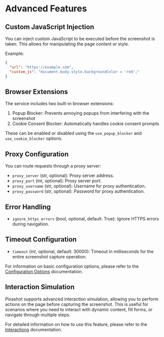 # Advanced Features

## Custom JavaScript Injection

You can inject custom JavaScript to be executed before the screenshot is taken. This allows for manipulating the page content or style.

Example:

```json
{
  "url": "https://example.com",
  "custom_js": "document.body.style.backgroundColor = 'red';"
}
```

## Browser Extensions

The service includes two built-in browser extensions:

1. Popup Blocker: Prevents annoying popups from interfering with the screenshot
2. Cookie Consent Blocker: Automatically handles cookie consent prompts

These can be enabled or disabled using the `use_popup_blocker` and `use_cookie_blocker` options.

## Proxy Configuration

You can route requests through a proxy server:

- `proxy_server` (str, optional): Proxy server address.
- `proxy_port` (int, optional): Proxy server port.
- `proxy_username` (str, optional): Username for proxy authentication.
- `proxy_password` (str, optional): Password for proxy authentication.

## Error Handling

- `ignore_https_errors` (bool, optional, default: True): Ignore HTTPS errors during navigation.

## Timeout Configuration

- `timeout` (int, optional, default: 30000): Timeout in milliseconds for the entire screenshot capture operation.

For information on basic configuration options, please refer to the [Configuration Options](configuration.md) documentation.

## Interaction Simulation

Pixashot supports advanced interaction simulation, allowing you to perform actions on the page before capturing the screenshot. This is useful for scenarios where you need to interact with dynamic content, fill forms, or navigate through multiple steps.

For detailed information on how to use this feature, please refer to the [Interactions](interactions.md) documentation.
